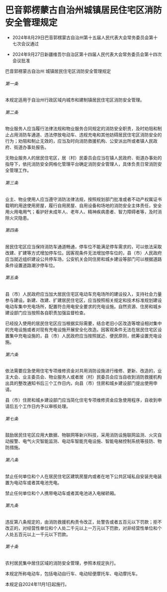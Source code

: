 # 巴音郭楞蒙古自治州城镇居民住宅区消防安全管理规定

- 2024年8月29日巴音郭楞蒙古自治州第十五届人民代表大会常务委员会第十七次会议通过

- 2024年9月27日新疆维吾尔自治区第十四届人民代表大会常务委员会第十四次会议批准

<!-- INFO END -->

巴音郭楞蒙古自治州 城镇居民住宅区消防安全管理规定

###### 第一条

本规定适用于自治州行政区域内城市和建制镇居民住宅区消防安全管理。

###### 第二条

物业服务人应当履行法律法规和物业服务合同规定的消防安全职责，及时劝阻和制止占用消防车通道、违法停放电动车、违规充电和其他妨碍居民住宅区消防安全的行为；劝阻和制止无效的，应当及时向消防救援机构、公安派出所或者镇人民政府、街道办事处报告。

无物业服务人的居民住宅区，居（村）民委员会应当在镇人民政府、街道办事处的指导下，依托消防安全网格化管理平台确定消防安全管理人，具体负责日常消防安全管理工作。

###### 第三条

业主、物业使用人应当遵守消防法律法规，按照规划部门批准或者不动产权属证书载明的用途使用房屋，履行自用房屋、自用设备和场地的消防安全主体责任，安全用火用电用气；看护好未成年人、老年人、精神疾病患者、智力障碍者等，及时消除火灾隐患。

###### 第四条

居民住宅区应当保持消防车通道畅通，停车位不能满足停车需求的，可以依法采取改建、扩建等方式增加停车位。因客观条件无法增加停车位的，县（市）人民政府应当就近组织建设公共停车场，公安机关会同住房和城乡建设等部门可以根据道路条件设置道路潮汐停车位。

###### 第五条

县（市）人民政府应当加大居民住宅区电动车充电场所的建设投入，支持社会力量参与建设。新建、改建、扩建居民住宅区，应当按照相关规定和技术标准规划建设电动车集中充电场所，配置符合用电安全要求的充电设施。自然资源、住房和城乡建设部门应当按照各自职责加强监督检查。

已经投入使用的居民住宅区应当根据实际需要，结合老旧小区改造等增设相对集中的充电设施或者对现有充电设施开展安全化改造。因客观条件无法在居民住宅区设置集中充电设施的，县（市）人民政府应当按照就近、便民原则，统筹设置充电设施。

###### 第六条

依法需要应急使用住宅专项维修资金对共用消防设施进行维修、更新、改造的，业主大会、业主委员会、物业服务人或者居（村）民委员会应当自收到消防救援机构出具的整改通知书后三个工作日内，向县（市）住房和城乡建设部门提出使用申请。

县（市）住房和城乡建设部门应当简化住宅专项维修资金应急使用程序，自收到申请后五个工作日内予以审核处理。

###### 第七条

鼓励居民住宅区应用大数据、物联网等新兴科技，采用消防设施联网监测、火灾自动报警、电气火灾智能监测、电动车智能充电设施、智能电梯控制系统等技防、物防措施。

###### 第八条

禁止任何单位和个人在居民住宅区建筑房屋内或者在地下公共区域私自安装充电装置为电动车或者其电池充电。

禁止任何单位和个人携带电动车或者其电池进入电梯轿厢。

###### 第九条

违反第八条规定的，由消防救援机构责令改正，处警告或者五百元以下罚款；拒不改正的，对经营性单位和个人处二千元以上一万元以下罚款，对非经营性单位和个人处五百元以上一千元以下罚款。

###### 第十条

农村居民集中居住区域的消防安全管理，参照本规定执行。

本规定所称电动车，包括电动自行车、电动轻便摩托车、电动摩托车。

本规定自2024年11月1日起施行。
